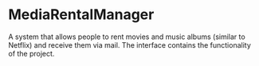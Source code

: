 # MediaRentalManager
A system that allows people to rent movies and music albums (similar to Netflix) and receive them via mail. 
The interface contains the functionality of the project. 

